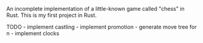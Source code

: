 An incomplete implementation of a little-known game called "chess" in Rust.
This is my first project in Rust.

TODO
    - implement castling
    - implement promotion
    - generate move tree for n
    - implement clocks
